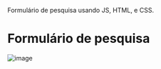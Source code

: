 Formulário de pesquisa usando JS, HTML, e CSS.
<h1>Formulário de pesquisa</h1>


![image](https://github.com/fernandessalec/formulario/assets/161859642/9699abd1-eb8d-4641-bd03-a273fdacd7c4)


